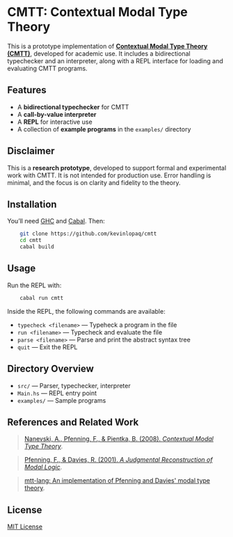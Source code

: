 # CMTT: Contextual Modal Type Theory

This is a prototype implementation of [**Contextual Modal Type Theory (CMTT)**](https://software.imdea.org/~aleks/papers/cmtt/cmtt.pdf), developed for academic use. It includes a bidirectional typechecker and an interpreter, along with a REPL interface for loading and evaluating CMTT programs.

## Features

- A **bidirectional typechecker** for CMTT  
- A **call-by-value interpreter**  
- A **REPL** for interactive use  
- A collection of **example programs** in the `examples/` directory  

## Disclaimer

This is a **research prototype**, developed to support formal and experimental work with CMTT. It is not intended for production use. Error handling is minimal, and the focus is on clarity and fidelity to the theory.

## Installation

You’ll need [GHC](https://www.haskell.org/ghc/) and [Cabal](https://www.haskell.org/cabal/). Then:

```bash
    git clone https://github.com/kevinlopaq/cmtt
    cd cmtt
    cabal build
```

## Usage

Run the REPL with:

```bash
    cabal run cmtt
```

Inside the REPL, the following commands are available:

- `typecheck <filename>` — Typeheck a program in the file  
- `run <filename>` — Typecheck and evaluate the file  
- `parse <filename>` — Parse and print the abstract syntax tree  
- `quit` — Exit the REPL  

## Directory Overview

- `src/` — Parser, typechecker, interpreter  
- `Main.hs` — REPL entry point  
- `examples/` — Sample programs  

## References and Related Work

> [Nanevski, A., Pfenning, F., & Pientka, B. (2008). *Contextual Modal Type Theory*](https://software.imdea.org/~aleks/papers/cmtt/cmtt.pdf).  

> [Pfenning, F., & Davies, R. (2001). *A Judgmental Reconstruction of Modal Logic*](https://www.cs.cmu.edu/~fp/papers/mscs00.pdf).  

> [mtt-lang: An implementation of Pfenning and Davies' modal type theory](https://github.com/mtt-lang).

## License

[MIT License](LICENSE)
